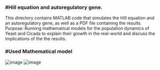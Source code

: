 ### #Hill equation and autoregulatory gene.

This directory contains MATLAB code that simulates the Hill equation and an autoregulatory gene, as well as a PDF file containing the results.
Purpose: Running mathematical models for the population dynamics of Yeast and Cicada to explain their growth in the real-world and discuss the implications of the the results.




### #Used Mathematical model
![image](https://github.com/user-attachments/assets/3ff6023b-c890-40e3-8b26-75bc661833c5)
![image](https://github.com/user-attachments/assets/5bc53eb0-6759-43bd-a572-be6f86b4a0b4)

